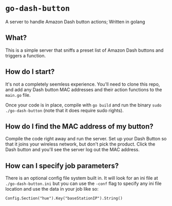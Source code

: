 # `go-dash-button`
A server to handle Amazon Dash button actions; Written in golang

## What?

This is a simple server that sniffs a preset list of Amazon Dash buttons and triggers a function.

## How do I start?

It's not a completely seemless experience. You'll need to clone this repo, and add any Dash button MAC addresses and their action functions to the `main.go` file.

Once your code is in place, compile with `go build` and run the binary `sudo ./go-dash-button` (note that it does require sudo rights).

## How do I find the MAC address of my button?

Compile the code right away and run the server. Set up your Dash Button so that it joins your wireless network, but don't pick the product. Click the Dash button and you'll see the server log out the MAC address.

## How can I specify job parameters?

There is an optional config file system built in. It will look for an ini file at `./go-dash-button.ini` but you can use the `-conf` flag to specify any ini file location and use the data in your job like so:

`Config.Section("hue").Key("baseStationIP").String()`
